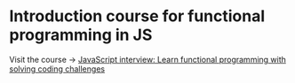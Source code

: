 # Introduction course for functional programming in JS

Visit the course -> [JavaScript interview: Learn functional programming with solving coding challenges](https://egghead.io/courses/javascript-interview-learn-functional-programming-with-solving-coding-challenges-8c0c)
